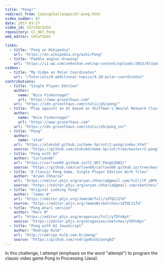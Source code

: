 ```yaml
---
title: "Pong!"
redirect_from: CodingChallenges/67-pong.html
video_number: 67
date: 2017-03-27
video_id: IIrC5Qcb2G4
repository: CC_067_Pong
web_editor: CKCwTIm3S

links:
  - title: "Pong on Wikipedia"
    url: "https://en.wikipedia.org/wiki/Pong"
  - title: "Paddle angles drawing"
    url: "https://i1.wp.com/zekechan.net/wp-content/uploads/2015/07/pong-05b.png?resize=600%2C500"
videos:
  - title: "My Video on Polar Coordinates"
    url: "/Tutorials/9-additional-topics/9.20-polar-coordinates"
contributions:
  - title: "Single Player Edition"
    author:
      name: "Nico Finkernagel"
      url: "https://www.gruselhaus.com"
    url: "https://cdn.gruselhaus.com/static/p5/pong/"
  - title: "Play against an AI based on Shiffman's Neural Network Class."
    author:
      name: "Nico Finkernagel"
      url: "https://www.gruselhaus.com"
    url: "https://cdn.gruselhaus.com/static/p5/pong_nn/"
  - title: "Pong"
    author:
      name: "alok"
    url: "https://aloksbd.github.io/Game-Sprint/2-pong/index.html"
    source: "https://github.com/aloksbd/Game-Sprint/tree/master/2-pong"
  - title: "Pong with AI"
    author: "Carlsen66"
    url: "https://carlsen66.github.io/CC_067_Pong%20AI/"
    source: "https://github.com/carlsen66/carlsen66.github.io/tree/master/CC_067_Pong%20AI"
  - title: "A Classic Pong Game, Single Player Edition With Tiles"
    author: "Aryan Chharia"
    url: "https://editor.p5js.org/aryan.chharia@gmail.com/full/lP_zBPh_l"
    source: "https://editor.p5js.org/aryan.chharia@gmail.com/sketches/lP_zBPh_l"
  - title: "Original Looking Pong"
    author: "James W"
    url: "https://editor.p5js.org/JamesW/full/1dTQC21fd"
    source: "https://editor.p5js.org/JamesW/sketches/1dTQC21fd"
  - title: "Pong Atari version"
    author: "Marc N"
    url: "https://editor.p5js.org/mragonias/full/yTDYn8pt"
    source: "https://editor.p5js.org/mragonias/sketches/yTDYn8pt"
  - title: "Pong with AI JavaScript"
    author: "Rodrigo Kulb"
    url: "http://rodrigo-kulb.com.br/pong/"
    source: "https://github.com/rodrigoKulb/pongAI"    
---
```

In this challenge, I attempt (emphasis on the word "attempt") to program the classic video game Pong in Processing (Java).
